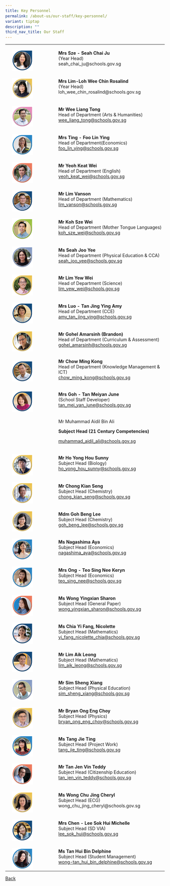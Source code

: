 ```yaml
---
title: Key Personnel
permalink: /about-us/our-staff/key-personnel/
variant: tiptap
description: ""
third_nav_title: Our Staff
---
```

<table style="minWidth: 75px">
<colgroup>
<col>
<col>
<col>
</colgroup>
<tbody>
<tr>
<td rowspan="1" colspan="1">
<p></p>
</td>
<td rowspan="1" colspan="1">
<p></p>
<div class="isomer-image-wrapper">
<img style="width: 50%;" height="auto" width="100%" alt="" src="/images/Staff Photos/2024 Maths/6_TMJC_Staff___Maths_Chai_Ju.jpg">
</div>
</td>
<td rowspan="1" colspan="1">
<p><strong>Mrs Sze - Seah Chai Ju</strong>
<br>(Year Head)
<br><a rel="noopener noreferrer nofollow" target="_blank">seah_chai_ju@schools.gov.sg</a>
</p>
</td>
</tr>
<tr>
<td rowspan="1" colspan="1">
<p></p>
</td>
<td rowspan="1" colspan="1">
<p></p>
<div class="isomer-image-wrapper">
<img style="width: 50%;" height="auto" width="100%" alt="" src="/images/Staff Photos/2024 Science/9_TMJC_Staff___Science_Rosalind.jpg">
</div>
</td>
<td rowspan="1" colspan="1">
<p><strong>Mrs Lim-Loh Wee Chin Rosalind </strong>
<br>(Year Head)
<br><a rel="noopener noreferrer nofollow" target="_blank">loh_wee_chin_rosalind@schools.gov.sg</a>
</p>
</td>
</tr>
<tr>
<td rowspan="1" colspan="1">
<p></p>
</td>
<td rowspan="1" colspan="1">
<p></p>
<div class="isomer-image-wrapper">
<img style="width: 50%;" height="auto" width="100%" alt="" src="/images/Staff Photos/2024 Arts and Humanities/3_TMJC_Staff___A_H_Liang_Tong.jpg">
</div>
</td>
<td rowspan="1" colspan="1">
<p><strong>Mr Wee Liang Tong</strong>
<br>Head of Department (Arts &amp; Humanities)
<br><a href="mailto:wee_liang_tong@schools.gov.sg" rel="noopener noreferrer nofollow" target="_blank">wee_liang_tong@schools.gov.sg</a>
</p>
</td>
</tr>
<tr>
<td rowspan="1" colspan="1">
<p></p>
</td>
<td rowspan="1" colspan="1">
<p></p>
<div class="isomer-image-wrapper">
<img style="width: 50%;" height="auto" width="100%" alt="" src="/images/Staff Photos/2024 Econs/4_TMJC_Staff___Econs_Ting_Lin_Ying.jpg">
</div>
</td>
<td rowspan="1" colspan="1">
<p><strong>Mrs Ting - Foo Lin Ying</strong>
<br>Head of Department(Economics)
<br><a href="mailto:foo_lin_ying@schools.gov.sg" rel="noopener noreferrer nofollow" target="_blank">foo_lin_ying@schools.gov.sg</a>
</p>
</td>
</tr>
<tr>
<td rowspan="1" colspan="1">
<p></p>
</td>
<td rowspan="1" colspan="1">
<p></p>
<div class="isomer-image-wrapper">
<img style="width: 50%;" height="auto" width="100%" alt="" src="/images/Staff Photos/2024 GP/5_TMJC_Staff___GP_Kat_Wei.jpg">
</div>
</td>
<td rowspan="1" colspan="1">
<p><strong>Mr Yeoh Keat Wei</strong>
<br>Head of Department (English)
<br><a href="mailto:yeoh_keat_wei@schools.gov.sg" rel="noopener noreferrer nofollow" target="_blank">yeoh_keat_wei@schools.gov.sg</a>
</p>
</td>
</tr>
<tr>
<td rowspan="1" colspan="1">
<p></p>
</td>
<td rowspan="1" colspan="1">
<p></p>
<div class="isomer-image-wrapper">
<img style="width: 50%;" height="auto" width="100%" alt="" src="/images/Staff Photos/2024 Maths/6_TMJC_Staff___Maths_Vanson.jpg">
</div>
</td>
<td rowspan="1" colspan="1">
<p><strong>Mr Lim Vanson</strong>
<br>Head of Department (Mathematics)
<br><a href="mailto:lim_vanson@schools.gov.sg" rel="noopener noreferrer nofollow" target="_blank">lim_vanson@schools.gov.sg</a>
</p>
</td>
</tr>
<tr>
<td rowspan="1" colspan="1">
<p></p>
</td>
<td rowspan="1" colspan="1">
<p></p>
<div class="isomer-image-wrapper">
<img style="width: 50%;" height="auto" width="100%" alt="" src="/images/Staff Photos/2024 MTL/7_TMJC_Staff___Mother_Tongue_Sze_Wei.jpg">
</div>
</td>
<td rowspan="1" colspan="1">
<p><strong>Mr Koh Sze Wei</strong>
<br>Head of Department (Mother Tongue Languages)
<br><a href="mailto:koh_sze_wei@schools.gov.sg" rel="noopener noreferrer nofollow" target="_blank">koh_sze_wei@schools.gov.sg</a>
</p>
</td>
</tr>
<tr>
<td rowspan="1" colspan="1">
<p></p>
</td>
<td rowspan="1" colspan="1">
<p></p>
<div class="isomer-image-wrapper">
<img style="width: 50%;" height="auto" width="100%" alt="" src="/images/Staff Photos/2024 PE/8_TMJC_Staff___PE_Joo_Yee.jpg">
</div>
</td>
<td rowspan="1" colspan="1">
<p><strong>Ms Seah Joo Yee</strong>
<br>Head of Department (Physical Education &amp; CCA)
<br><a href="mailto:seah_joo_yee@schools.gov.sg" rel="noopener noreferrer nofollow" target="_blank">seah_joo_yee@schools.gov.sg</a>
</p>
</td>
</tr>
<tr>
<td rowspan="1" colspan="1">
<p></p>
</td>
<td rowspan="1" colspan="1">
<p></p>
<div class="isomer-image-wrapper">
<img style="width: 50%;" height="auto" width="100%" alt="" src="/images/Staff Photos/2024 Science/9_TMJC_Staff___Science_Yew_Wei.jpg">
</div>
</td>
<td rowspan="1" colspan="1">
<p><strong>Mr Lim Yew Wei</strong>
<br>Head of Department (Science)
<br><a href="mailto:lim_yew_wei@schools.gov.sg" rel="noopener noreferrer nofollow" target="_blank">lim_yew_wei@schools.gov.sg</a>
</p>
</td>
</tr>
<tr>
<td rowspan="1" colspan="1">
<p></p>
</td>
<td rowspan="1" colspan="1">
<p></p>
<div class="isomer-image-wrapper">
<img style="width: 50%;" height="auto" width="100%" alt="" src="/images/Staff Photos/2024 Maths/6_TMJC_Staff___Maths_Amy.jpg">
</div>
</td>
<td rowspan="1" colspan="1">
<p><strong>Mrs Luo - Tan Jing Ying Amy</strong>
<br>Head of Department (CCE)
<br><a href="mailto:amy_tan_jing_ying@schools.gov.sg" rel="noopener noreferrer nofollow" target="_blank">amy_tan_jing_ying@schools.gov.sg</a>
</p>
</td>
</tr>
<tr>
<td rowspan="1" colspan="1">
<p></p>
</td>
<td rowspan="1" colspan="1">
<p></p>
<div class="isomer-image-wrapper">
<img style="width: 50%;" height="auto" width="100%" alt="" src="/images/Staff Photos/2024 Science/9_TMJC_Staff___Science_Brandon.jpg">
</div>
</td>
<td rowspan="1" colspan="1">
<p><strong>Mr Gohel Amarsinh (Brandon)</strong>
<br>Head of Department (Curriculum &amp; Assessment)
<br><a href="mailto:gohel_amarsinh@schools.gov.sg" rel="noopener noreferrer nofollow" target="_blank">gohel_amarsinh@schools.gov.sg</a>
</p>
</td>
</tr>
<tr>
<td rowspan="1" colspan="1">
<p></p>
</td>
<td rowspan="1" colspan="1">
<p></p>
<div class="isomer-image-wrapper">
<img style="width: 50%;" height="auto" width="100%" alt="" src="/images/Staff Photos/2024 Maths/6_TMJC_Staff___Maths_Ming_Kong.jpg">
</div>
</td>
<td rowspan="1" colspan="1">
<p><strong>Mr Chow Ming Kong</strong>
<br>Head of Department (Knowledge Management &amp; ICT)
<br><a href="mailto:chow_ming_kong@schools.gov.sg" rel="noopener noreferrer nofollow" target="_blank">chow_ming_kong@schools.gov.sg</a>
</p>
</td>
</tr>
<tr>
<td rowspan="1" colspan="1">
<p></p>
</td>
<td rowspan="1" colspan="1">
<p></p>
<div class="isomer-image-wrapper">
<img style="width: 50%;" height="auto" width="100%" alt="" src="/images/Staff Photos/2024 Maths/6_TMJC_Staff___Maths_June.jpg">
</div>
</td>
<td rowspan="1" colspan="1">
<p><strong>Mrs Goh - Tan Meiyan June</strong>
<br>(School Staff Developer)
<br><a href="mailto:tan_mei_yan_june@schools.gov.sg" rel="noopener noreferrer nofollow" target="_blank">tan_mei_yan_june@schools.gov.sg</a>
</p>
</td>
</tr>
<tr>
<td rowspan="1" colspan="1">
<p></p>
</td>
<td rowspan="1" colspan="1">
<p></p>
</td>
<td rowspan="1" colspan="1">
<p>Mr Muhammad Aidil Bin Ali</p>
<p><strong>Subject Head (21 Century  Competencies)</strong> 
</p>
<p><a href="mailto:muhammad_aidil_ali@schools.gov.sg" rel="noopener noreferrer nofollow" target="_blank">muhammad_aidil_ali@schools.gov.sg</a>
</p>
</td>
</tr>
<tr>
<td rowspan="1" colspan="1">
<p></p>
</td>
<td rowspan="1" colspan="1">
<p></p>
<div class="isomer-image-wrapper">
<img style="width: 50%;" height="auto" width="100%" alt="" src="/images/Staff Photos/2024 Science/9_TMJC_Staff___Science_Sunny.jpg">
</div>
</td>
<td rowspan="1" colspan="1">
<p><strong>Mr Ho Yong Hou Sunny</strong>
<br>Subject Head (Biology)
<br><a href="mailto:ho_yong_hou_sunny@schools.gov.sg" rel="noopener noreferrer nofollow" target="_blank">ho_yong_hou_sunny@schools.gov.sg</a>
</p>
</td>
</tr>
<tr>
<td rowspan="1" colspan="1">
<p></p>
</td>
<td rowspan="1" colspan="1">
<p></p>
<div class="isomer-image-wrapper">
<img style="width: 50%;" height="auto" width="100%" alt="" src="/images/Staff Photos/2024 Science/9_TMJC_Staff___Science_Kian_Seng.jpg">
</div>
</td>
<td rowspan="1" colspan="1">
<p><strong>Mr Chong Kian Seng</strong>
<br>Subject Head (Chemistry)
<br><a href="mailto:chong_kian_seng@schools.gov.sg" rel="noopener noreferrer nofollow" target="_blank">chong_kian_seng@schools.gov.sg</a>
</p>
</td>
</tr>
<tr>
<td rowspan="1" colspan="1">
<p></p>
</td>
<td rowspan="1" colspan="1">
<p></p>
<div class="isomer-image-wrapper">
<img style="width: 50%;" height="auto" width="100%" alt="" src="/images/Staff Photos/2024 Science/9_TMJC_Staff___Science_Beng_Lee.jpg">
</div>
</td>
<td rowspan="1" colspan="1">
<p><strong>Mdm Goh Beng Lee</strong>
<br>Subject Head (Chemistry)
<br><a href="mailto:goh_beng_lee@schools.gov.sg" rel="noopener noreferrer nofollow" target="_blank">goh_beng_lee@schools.gov.sg</a>
</p>
</td>
</tr>
<tr>
<td rowspan="1" colspan="1">
<p></p>
</td>
<td rowspan="1" colspan="1">
<p></p>
<div class="isomer-image-wrapper">
<img style="width: 50%;" height="auto" width="100%" alt="" src="/images/Staff Photos/2024 Econs/4_TMJC_Staff___Econs_Aya.jpg">
</div>
</td>
<td rowspan="1" colspan="1">
<p><strong>Ms Nagashima Aya</strong>
<br>Subject Head (Economics)
<br><a href="mailto:nagashima_aya@schools.gov.sg" rel="noopener noreferrer nofollow" target="_blank">nagashima_aya@schools.gov.sg</a>
</p>
</td>
</tr>
<tr>
<td rowspan="1" colspan="1">
<p></p>
</td>
<td rowspan="1" colspan="1">
<p></p>
<div class="isomer-image-wrapper">
<img style="width: 50%;" height="auto" width="100%" alt="" src="/images/Staff Photos/2024 Econs/4_TMJC_Staff___Econs_Keryn.jpg">
</div>
</td>
<td rowspan="1" colspan="1">
<p><strong>Mrs Ong - Teo Sing Nee Keryn</strong>
<br>Subject Head (Economics)
<br><a href="mailto:teo_sing_nee@schools.gov.sg" rel="noopener noreferrer nofollow" target="_blank">teo_sing_nee@schools.gov.sg</a>
</p>
</td>
</tr>
<tr>
<td rowspan="1" colspan="1">
<p></p>
</td>
<td rowspan="1" colspan="1">
<p></p>
<div class="isomer-image-wrapper">
<img style="width: 50%;" height="auto" width="100%" alt="" src="/images/Staff Photos/2024 GP/5_TMJC_Staff___GP_Sharon.jpg">
</div>
</td>
<td rowspan="1" colspan="1">
<p><strong>Ms Wong Yingxian Sharon</strong>
<br>Subject Head (General Paper)
<br><a href="mailto:wong_yingxian_sharon@schools.gov.sg" rel="noopener noreferrer nofollow" target="_blank">wong_yingxian_sharon@schools.gov.sg</a>
</p>
</td>
</tr>
<tr>
<td rowspan="1" colspan="1">
<p></p>
</td>
<td rowspan="1" colspan="1">
<p></p>
<div class="isomer-image-wrapper">
<img style="width: 50%;" height="auto" width="100%" alt="" src="/images/Staff Photos/2024 Maths/6_TMJC_Staff___Maths_Nicolette.jpg">
</div>
</td>
<td rowspan="1" colspan="1">
<p><strong>Ms Chia Yi Fang, Nicolette</strong>
<br>Subject Head (Mathematics)
<br><a href="mailto:yi_fang_nicolette_chia@schools.gov.sg" rel="noopener noreferrer nofollow" target="_blank">yi_fang_nicolette_chia@schools.gov.sg</a>
</p>
</td>
</tr>
<tr>
<td rowspan="1" colspan="1">
<p></p>
</td>
<td rowspan="1" colspan="1">
<p></p>
<div class="isomer-image-wrapper">
<img style="width: 50%;" height="auto" width="100%" alt="" src="/images/Staff Photos/2024 Maths/6_TMJC_Staff___Maths_Aik_Leong.jpg">
</div>
</td>
<td rowspan="1" colspan="1">
<p><strong>Mr Lim Aik Leong </strong>
<br>Subject Head (Mathematics)
<br><a href="mailto:lim_aik_leong@schools.gov.sg" rel="noopener noreferrer nofollow" target="_blank">lim_aik_leong@schools.gov.sg</a>
</p>
</td>
</tr>
<tr>
<td rowspan="1" colspan="1">
<p></p>
</td>
<td rowspan="1" colspan="1">
<p></p>
<div class="isomer-image-wrapper">
<img style="width: 50%;" height="auto" width="100%" alt="" src="/images/Staff Photos/2024 PE/8_TMJC_Staff___PE_Sheng_Xiang.jpg">
</div>
</td>
<td rowspan="1" colspan="1">
<p><strong>Mr Sim Sheng Xiang</strong>
<br>Subject Head (Physical Education)
<br><a href="mailto:sim_sheng_xiang@schools.gov.sg" rel="noopener noreferrer nofollow" target="_blank">sim_sheng_xiang@schools.gov.sg</a>
</p>
</td>
</tr>
<tr>
<td rowspan="1" colspan="1">
<p></p>
</td>
<td rowspan="1" colspan="1">
<p></p>
<div class="isomer-image-wrapper">
<img style="width: 50%;" height="auto" width="100%" alt="" src="/images/Staff Photos/2024 Science/9_TMJC_Staff___Science_Bryan.jpg">
</div>
</td>
<td rowspan="1" colspan="1">
<p><strong>Mr Bryan Ong Eng Choy </strong>
<br>Subject Head (Physics)
<br><a href="mailto:bryan_ong_eng_choy@schools.gov.sg" rel="noopener noreferrer nofollow" target="_blank">bryan_ong_eng_choy@schools.gov.sg</a>
</p>
</td>
</tr>
<tr>
<td rowspan="1" colspan="1">
<p></p>
</td>
<td rowspan="1" colspan="1">
<p></p>
<div class="isomer-image-wrapper">
<img style="width: 50%;" height="auto" width="100%" alt="" src="/images/Staff Photos/2024 Econs/4_TMJC_Staff_Jie_Ting.jpg">
</div>
</td>
<td rowspan="1" colspan="1">
<p><strong>Ms Tang Jie Ting </strong>
<br>Subject Head (Project Work)
<br><a href="mailto:tang_jie_ting@schools.gov.sg" rel="noopener noreferrer nofollow" target="_blank">tang_jie_ting@schools.gov.sg</a>
</p>
</td>
</tr>
<tr>
<td rowspan="1" colspan="1">
<p></p>
</td>
<td rowspan="1" colspan="1">
<p></p>
<div class="isomer-image-wrapper">
<img style="width: 50%;" height="auto" width="100%" alt="" src="/images/Staff Photos/2024 GP/5_TMJC_Staff___GP_Teddy.jpg">
</div>
</td>
<td rowspan="1" colspan="1">
<p><strong>Mr Tan Jen Vin Teddy</strong>
<br>Subject Head (Citizenship Education)
<br><a href="mailto:tan_jen_vin_teddy@schools.gov.sg" rel="noopener noreferrer nofollow" target="_blank">tan_jen_vin_teddy@schools.gov.sg</a>
</p>
</td>
</tr>
<tr>
<td rowspan="1" colspan="1">
<p></p>
</td>
<td rowspan="1" colspan="1">
<p></p>
<div class="isomer-image-wrapper">
<img style="width: 50%;" height="auto" width="100%" alt="" src="/images/Staff Photos/2024 Science/9_TMJC_Staff___Science_Cheryl.jpg">
</div>
</td>
<td rowspan="1" colspan="1">
<p><strong>Ms Wong Chu Jing Cheryl</strong>
<br>Subject Head (ECG)
<br><a rel="noopener noreferrer nofollow" target="_blank">wong_chu_jing_cheryl@schools.gov.sg</a>
</p>
</td>
</tr>
<tr>
<td rowspan="1" colspan="1">
<p></p>
</td>
<td rowspan="1" colspan="1">
<p></p>
<div class="isomer-image-wrapper">
<img style="width: 50%;" height="auto" width="100%" alt="" src="/images/Staff Photos/2024 Maths/6_TMJC_Staff___Maths_Michelle.jpg">
</div>
</td>
<td rowspan="1" colspan="1">
<p><strong>Mrs Chen - Lee Sok Hui Michelle</strong>
<br>Subject Head (SD VIA)
<br><a href="mailto:lee_sok_hui@schools.gov.sg" rel="noopener noreferrer nofollow" target="_blank">lee_sok_hui@schools.gov.sg</a>
</p>
</td>
</tr>
<tr>
<td rowspan="1" colspan="1">
<p></p>
</td>
<td rowspan="1" colspan="1">
<p></p>
<div class="isomer-image-wrapper">
<img style="width: 50%;" height="auto" width="100%" alt="" src="/images/Staff Photos/2024 Econs/4_TMJC_Staff___Econs_Delphine.jpg">
</div>
</td>
<td rowspan="1" colspan="1">
<p><strong>Ms Tan Hui Bin Delphine</strong>
<br>Subject Head (Student Management)
<br><a href="mailto:wong-tan_hui_bin_delphine@schools.gov.sg" rel="noopener noreferrer nofollow" target="_blank">wong-tan_hui_bin_delphine@schools.gov.sg</a>
</p>
</td>
</tr>
</tbody>
</table>
<p><a href="https://www.tmjc.moe.edu.sg/about-us/Our-Staff/" rel="noopener noreferrer nofollow" target="_blank">Back</a>
</p>